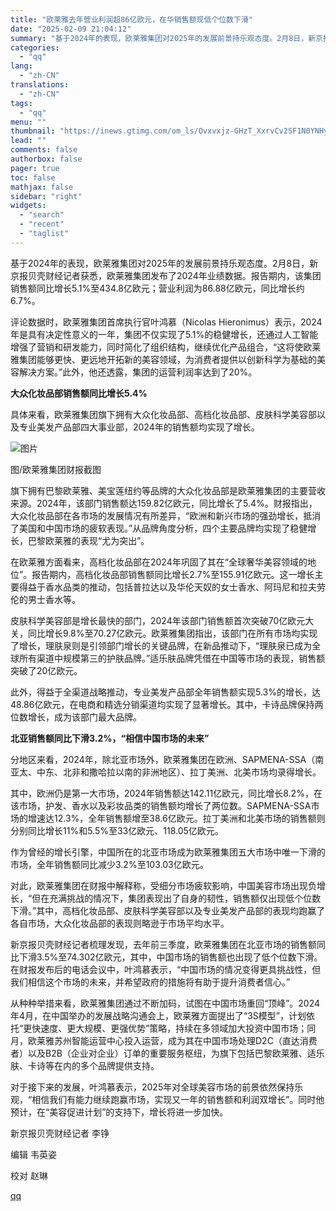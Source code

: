 ```yaml
---
title: "欧莱雅去年营业利润超86亿欧元，在华销售额现低个位数下滑"
date: "2025-02-09 21:04:12"
summary: "基于2024年的表现，欧莱雅集团对2025年的发展前景持乐观态度。2月8日，新京报贝壳财经记者获悉，..."
categories:
  - "qq"
lang:
  - "zh-CN"
translations:
  - "zh-CN"
tags:
  - "qq"
menu: ""
thumbnail: "https://inews.gtimg.com/om_ls/Ovxvxjz-GHzT_XxrvCv2SF1N0YNHynR-PJCgeyVz0GDQMAA_640360/0"
lead: ""
comments: false
authorbox: false
pager: true
toc: false
mathjax: false
sidebar: "right"
widgets:
  - "search"
  - "recent"
  - "taglist"
---
```


基于2024年的表现，欧莱雅集团对2025年的发展前景持乐观态度。2月8日，新京报贝壳财经记者获悉，欧莱雅集团发布了2024年业绩数据。报告期内，该集团销售额同比增长5.1%至434.8亿欧元；营业利润为86.88亿欧元，同比增长约6.7%。

评论数据时，欧莱雅集团首席执行官叶鸿慕（Nicolas Hieronimus）表示，2024年是具有决定性意义的一年，集团不仅实现了5.1%的稳健增长，还通过人工智能增强了营销和研发能力，同时简化了组织结构，继续优化产品组合，“这将使欧莱雅集团能够更快、更远地开拓新的美容领域，为消费者提供以创新科学为基础的美容解决方案。”此外，他还透露，集团的运营利润率达到了20%。

**大众化妆品部销售额同比增长5.4%**

具体来看，欧莱雅集团旗下拥有大众化妆品部、高档化妆品部、皮肤科学美容部以及专业美发产品部四大事业部，2024年的销售额均实现了增长。

![图片](https://inews.gtimg.com/om_bt/OVHyfM0XYUw6-y-D_7by_Ax-efrCUaq_juK38Y-jn8qOYAA/641)

图/欧莱雅集团财报截图

旗下拥有巴黎欧莱雅、美宝莲纽约等品牌的大众化妆品部是欧莱雅集团的主要营收来源。2024年，该部门销售额达159.82亿欧元，同比增长了5.4%。财报指出，大众化妆品部在各市场的发展情况有所差异，“欧洲和新兴市场的强劲增长，抵消了美国和中国市场的疲软表现。”从品牌角度分析，四个主要品牌均实现了稳健增长，巴黎欧莱雅的表现“尤为突出”。

在欧莱雅方面看来，高档化妆品部在2024年巩固了其在“全球奢华美容领域的地位”。报告期内，高档化妆品部销售额同比增长2.7%至155.91亿欧元。这一增长主要得益于香水品类的推动，包括普拉达以及华伦天奴的女士香水、阿玛尼和拉夫劳伦的男士香水等。

皮肤科学美容部是增长最快的部门，2024年该部门销售额首次突破70亿欧元大关，同比增长9.8%至70.27亿欧元。欧莱雅集团指出，该部门在所有市场均实现了增长，理肤泉则是引领部门增长的关键品牌，在新品推动下，“理肤泉已成为全球所有渠道中规模第三的护肤品牌。”适乐肤品牌凭借在中国等市场的表现，销售额突破了20亿欧元。

此外，得益于全渠道战略推动，专业美发产品部全年销售额实现5.3%的增长，达48.86亿欧元，在电商和精选分销渠道均实现了显著增长。其中，卡诗品牌保持两位数增长，成为该部门最大品牌。

**北亚销售额同比下滑3.2%，“相信中国市场的未来”**

分地区来看，2024年，除北亚市场外，欧莱雅集团在欧洲、SAPMENA-SSA（南亚太、中东、北非和撒哈拉以南的非洲地区）、拉丁美洲、北美市场均录得增长。

其中，欧洲仍是第一大市场，2024年销售额达142.11亿欧元，同比增长8.2%，在该市场，护发、香水以及彩妆品类的销售额均增长了两位数。SAPMENA-SSA市场的增速达12.3%，全年销售额增至38.6亿欧元。拉丁美洲和北美市场的销售额则分别同比增长11%和5.5%至33亿欧元、118.05亿欧元。

作为曾经的增长引擎，中国所在的北亚市场成为欧莱雅集团五大市场中唯一下滑的市场，全年销售额同比减少3.2%至103.03亿欧元。

对此，欧莱雅集团在财报中解释称，受细分市场疲软影响，中国美容市场出现负增长，“但在充满挑战的情况下，集团表现出了自身的韧性，销售额仅出现低个位数下滑。”其中，高档化妆品部、皮肤科学美容部以及专业美发产品部的表现均跑赢了各自市场，大众化妆品部的表现则略逊于市场平均水平。

新京报贝壳财经记者梳理发现，去年前三季度，欧莱雅集团在北亚市场的销售额同比下滑3.5%至74.302亿欧元，其中，中国市场的销售额也出现了低个位数下滑。在财报发布后的电话会议中，叶鸿慕表示，“中国市场的情况变得更具挑战性，但我们相信这个市场的未来，并希望政府的措施将有助于提升消费者信心。”

从种种举措来看，欧莱雅集团通过不断加码，试图在中国市场重回“顶峰”。2024年4月，在中国举办的发展战略沟通会上，欧莱雅方面提出了“3S模型”，计划依托“更快速度、更大规模、更强优势”策略，持续在多领域加大投资中国市场；同月，欧莱雅苏州智能运营中心投入运营，成为其在中国市场处理D2C（直达消费者）以及B2B（企业对企业）订单的重要服务枢纽，为旗下包括巴黎欧莱雅、适乐肤、卡诗等在内的多个品牌提供支持。

对于接下来的发展，叶鸿慕表示，2025年对全球美容市场的前景依然保持乐观，“相信我们有能力继续跑赢市场，实现又一年的销售额和利润双增长”。同时他预计，在“美容促进计划”的支持下，增长将进一步加快。

新京报贝壳财经记者 李铮

编辑 韦英姿

校对 赵琳

[qq](https://new.qq.com/rain/a/20250209A0604700)
